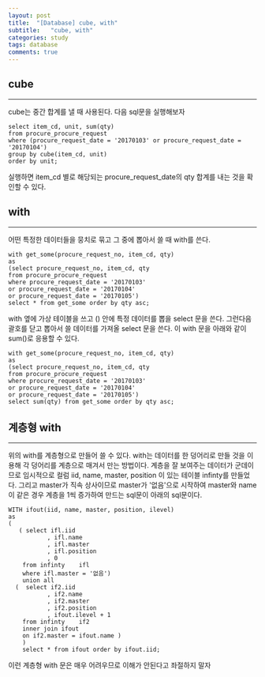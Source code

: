 ```yaml
---
layout: post
title:  "[Database] cube, with"
subtitle:   "cube, with"
categories: study
tags: database
comments: true
---
```



## cube
---
cube는 중간 합계를 낼 때 사용된다. 다음 sql문을 실행해보자

```
select item_cd, unit, sum(qty)
from procure_procure_request
where (procure_request_date = '20170103' or procure_request_date = '20170104')
group by cube(item_cd, unit)
order by unit;
```
실행하면 item_cd 별로 해당되는 procure_request_date의 qty 합계를 내는 것을 확인할 수 있다.

## with
---
어떤 특정한 데이터들을 뭉치로 묶고 그 중에 뽑아서 쓸 때 with를 쓴다.

```
with get_some(procure_request_no, item_cd, qty)
as
(select procure_request_no, item_cd, qty
from procure_procure_request
where procure_request_date = '20170103'
or procure_request_date = '20170104'
or procure_request_date = '20170105')
select * from get_some order by qty asc;
```
with 옆에 가상 테이블을 쓰고 () 안에 특정 데이터를 뽑을 select 문을 쓴다. 그런다음 괄호를 닫고 뽑아서 쓸 데이터를 가져올 select 문을 쓴다. 이 with 문을 아래와 같이 sum()로 응용할 수 있다. 

```
with get_some(procure_request_no, item_cd, qty)
as
(select procure_request_no, item_cd, qty
from procure_procure_request
where procure_request_date = '20170103'
or procure_request_date = '20170104'
or procure_request_date = '20170105')
select sum(qty) from get_some order by qty asc;
```

## 계층형 with
---
위의 with를 계층형으로 만들어 쓸 수 있다. with는 데이터를 한 덩어리로 만들 것을 이용해 각 덩어리를 계층으로 매겨서 만는 방법이다. 
계층을 잘 보여주는 데이터가 군데이므로 임시적으로 컬럼 iid, name, master, position 이 있는 테이블 infinty를 만들었다. 그리고 master가 직속 상사이므로 master가 '없음'으로 시작하여 master와 name이 같은 경우 계층을 1씩 증가하여 만드는 sql문이 아래의 sql문이다.

```
WITH ifout(iid, name, master, position, ilevel)
as
(
   ( select ifl.iid
           , ifl.name
           , ifl.master
           , ifl.position
           , 0
    from infinty    ifl
    where ifl.master = '없음')
    union all
  (  select if2.iid
           , if2.name
           , if2.master
           , if2.position
           , ifout.ilevel + 1
    from infinty    if2
    inner join ifout
    on if2.master = ifout.name )
    )
    select * from ifout order by ifout.iid;
```

이런 계층형 with 문은 매우 어려우므로 이해가 안된다고 좌절하지 말자